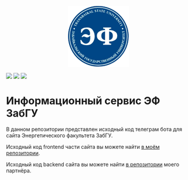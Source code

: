 <p align="center" width="100%">
    <img width="33%" src="https://raw.githubusercontent.com/LevasyukDY/EnergyFacultyWebsite/main/src/assets/logo.png"> 
</p>

![](https://img.shields.io/github/languages/code-size/LevasyukDY/EnergyFacultyTelegramBot) 
![](https://img.shields.io/github/commit-activity/w/LevasyukDY/EnergyFacultyTelegramBot)
![](https://img.shields.io/github/last-commit/LevasyukDY/EnergyFacultyTelegramBot)

# Информационный сервис ЭФ ЗабГУ

В данном репозитории представлен исходный код телеграм бота для сайта Энергетического факультета ЗабГУ.

Исходный код frontend части сайта вы можете найти [в моём репозитории](https://github.com/LevasyukDY/EnergyFacultyWebsite).

Исходный код backend сайта вы можете найти [в репозитории](https://github.com/TseplyaevAF/energy_faculty) моего партнёра.
